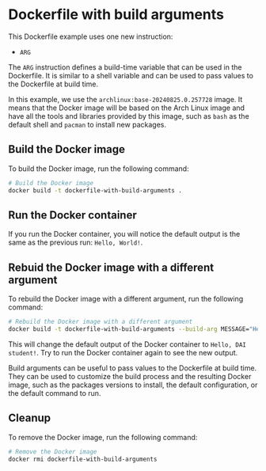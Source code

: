 # Dockerfile with build arguments

This Dockerfile example uses one new instruction:

- `ARG`

The `ARG` instruction defines a build-time variable that can be used in the
Dockerfile. It is similar to a shell variable and can be used to pass values to
the Dockerfile at build time.

In this example, we use the `archlinux:base-20240825.0.257728` image. It means
that the Docker image will be based on the Arch Linux image and have all the
tools and libraries provided by this image, such as `bash` as the default shell
and `pacman` to install new packages.

## Build the Docker image

To build the Docker image, run the following command:

```sh
# Build the Docker image
docker build -t dockerfile-with-build-arguments .
```

## Run the Docker container

If you run the Docker container, you will notice the default output is the same
as the previous run: `Hello, World!`.

## Rebuid the Docker image with a different argument

To rebuild the Docker image with a different argument, run the following
command:

```sh
# Rebuild the Docker image with a different argument
docker build -t dockerfile-with-build-arguments --build-arg MESSAGE="Hello, DAI student!" .
```

This will change the default output of the Docker container to
`Hello, DAI student!`. Try to run the Docker container again to see the new
output.

Build arguments can be useful to pass values to the Dockerfile at build time.
They can be used to customize the build process and the resulting Docker image,
such as the packages versions to install, the default configuration, or the
default command to run.

## Cleanup

To remove the Docker image, run the following command:

```sh
# Remove the Docker image
docker rmi dockerfile-with-build-arguments
```
